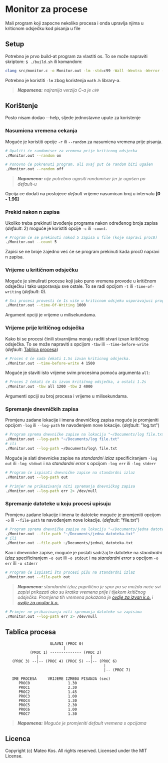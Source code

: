 # Monitor za procese
Mali program koji zapocne nekoliko procesa i onda upravlja njima u kriticnom odsječku kod pisanja u file


## Setup
Potrebno je prvo build-at program za vlastiti os. To se može napraviti skriptom: `$ ./build.sh` ili komandom:

```bash
clang src/monitor.c -o Monitor.out -lm -std=c99 -Wall -Wextra -Werror -pedantic
```

Potrebno je koristiti `-lm` zbog koristenja `math.h` library-a.

>***Napomena:** najranija verzija C-a je `c99`*


## Korištenje
Posto nisam dodao --help, sljede jednostavne upute za koristenje

### **__Nasumicna vremena cekanja__**
Moguće je koristiti opcije `-r` ili `--random` za nasumicna vremena prije pisanja.
```bash
# Upaliti će randomiser za vremena prije kriticnog odsjecka
./Monitor.out --random on

# Ponovno će pokrenuti program, ali ovaj put će random biti ugašen
./Monitor.out --random off
```
>***__Napomena:__** nije potrebno ugasiti randomiser jer je ugašen po *default*-u*

Opcija ce dodati na postojece *default* vrijeme nasumican broj u intervalu **[0 - 1.96]**


### **__Prekid nakon n zapisa__**
Ukoliko treba prekinuti izvođenje programa nakon određenog broja zapisa (*default*: 2) moguće je koristiti opcije `-c` ili `-count`.
```bash
# Program će se prekinuti nakod 5 zapisa u file (koje napravi proc0)
./Monitor.out --count 5
```
Zapisi se ne broje zajedno već će se program prekinuti kada proc0 napravi n zapisa.


### **__Vrijeme u kritičnom odsječku__**
Moguće je simulirati procese koji jako puno vremena provode u kritičnom odsječku i tako usporavaju sve ostale. To se radi opcijom `-t` ili `-time-of-writing` (*default*: 0).
```bash
# Svi procesi provesti će 1s više u kriticnom odsjeku usporavajuci program.
./Monitor.out --time-Of-Writing 1000
```
Argument opciji je vrijeme u milisekundama.


### **__Vrijeme prije kritičnog odsječka__**
Kako bi se procesi činili stvarnijima moraju raditi stvari izvan kritičnog odsječka. To se može napraviti s opcijom `-tbw` ili `--time-before-write` (*default*: [Tablica procesa](https://github.com/LeKosfrancuz/proc-monitor#tablica-procesa))
```bash
# Proces 4 će sada čekati 1.5s izvan kriticnog odsjecka.
./Monitor.out --time-before-write 4 1500
```
Moguće je staviti isto vrijeme svim procesima pomoću argumenta `all`:
```bash
# Proces 2 čekati će 4s izvan kritičnog odsječka, a ostali 1.2s
./Monitor.out -tbw all 1200 -tbw 2 4000
```
Argumenti opciji su broj procesa i vrijeme u milisekundama.


### **__Spremanje dnevničkih zapisa__**
Promjenu zadane lokacije i imena dnevničkog zapisa moguće je promjeniti opcijom `-log` ili `--log-path` te navođenjem nove lokacije. (*default*: "log.txt")
```bash
# Program sprema dnevničke zapise na lokaciju "~/Documents/log file.txt"
./Monitor.out --log-path "~/Documents/log file.txt"
# ili
./Monitor.out --log-path ~/Documents/log\ file.txt
```
Moguće je slati dnevnicke zapise na *standardni izlaz* specificiranjem `-log out` ili `-log stdout` i na *standardni error* s opcijom `-log err` ili `-log stderr`
```bash
# Program će ispisati dnevničke zapise na standardni izlaz
./Monitor.out --log-path out
```

```bash
# Primjer ne prikazivanja niti spremanja dnevničkog zapisa
./Monitor.out --log-path err 2> /dev/null
```


### **__Spremanje datoteke u koju procesi upisuju__**
Promjenu zadane lokacije i imena te datoteke moguće je promjeniti opcijom `-o` ili `--file-path` te navođenjem nove lokacije. (*default*: "file.txt")
```bash
# Program sprema dnevničke zapise na lokaciju "~/Documents/jedna datoteka.txt"
./Monitor.out --file-path "~/Documents/jedna datoteka.txt"
# ili
./Monitor.out --file-path ~/Documents/jedna\ datoteka.txt
```
Kao i dnevnicke zapise, moguće je poslati sadržaj te datoteke na *standardni izlaz* specificiranjem `-o out` ili `-o stdout` i na *standardni error* s opcijom `-o err` ili `-o stderr`
```bash
# Program će ispisati što procesi pišu na standardni izlaz
./Monitor.out --file-path out
```
>***__Napomena:__**  standardni izlaz poprilično je spor pa se možda neće svi zapisi prikazati ako su kratka vremena prije i tijekom kritičnog odsječka. Promjena tih vremena pokazana je [ovdje za izvan k.o.](https://github.com/LeKosfrancuz/proc-monitor#vrijeme-prije-kritičnog-odsječka) i [ovdje za unutar k.o.](https://github.com/LeKosfrancuz/proc-monitor#vrijeme-u-kritičnom-odsječku)*

```bash
# Primjer ne prikazivanja niti spremanja datoteke sa zapisima
./Monitor.out --log-path err 2> /dev/null
```


## Tablica procesa
```
                    GLAVNI (PROC 0)
                          |
           (PROC 1) -------------- (PROC 2)
              |                       |
   (PROC 3) --|-- (PROC 4) (PROC 5) --|-- (PROC 6)	
                                            |
                                            |-- (PROC 7)	

   IME PROCESA     VRIJEME IZMEĐU PISANJA (sec)
      PROC0                 1.30	
      PROC1                 2.30	
      PROC2                 1.45	
      PROC3                 1.00	
      PROC4                 1.30	
      PROC5                 2.30	
      PROC6                 1.00	
      PROC7                 1.30	
```
>***Napomena:** Moguće je promjeniti default vremena s opcijama*

## Licenca
Copyright (c) Mateo Kos. All rights reserved. Licensed under the MIT License.
